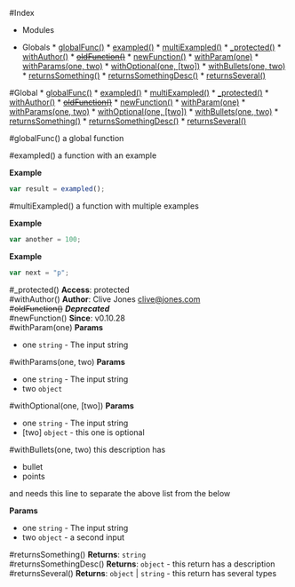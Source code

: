 #Index

* Modules

* Globals
        * [globalFunc()](#globalFunc)
        * [exampled()](#exampled)
        * [multiExampled()](#multiExampled)
        * [_protected()](#_protected)
        * [withAuthor()](#withAuthor)
        * [~~oldFunction()~~](#oldFunction)
        * [newFunction()](#newFunction)
        * [withParam(one)](#withParam)
        * [withParams(one, two)](#withParams)
        * [withOptional(one, [two])](#withOptional)
        * [withBullets(one, two)](#withBullets)
        * [returnsSomething()](#returnsSomething)
        * [returnsSomethingDesc()](#returnsSomethingDesc)
        * [returnsSeveral()](#returnsSeveral)

#Global
        * [globalFunc()](#globalFunc)
        * [exampled()](#exampled)
        * [multiExampled()](#multiExampled)
        * [_protected()](#_protected)
        * [withAuthor()](#withAuthor)
        * [~~oldFunction()~~](#oldFunction)
        * [newFunction()](#newFunction)
        * [withParam(one)](#withParam)
        * [withParams(one, two)](#withParams)
        * [withOptional(one, [two])](#withOptional)
        * [withBullets(one, two)](#withBullets)
        * [returnsSomething()](#returnsSomething)
        * [returnsSomethingDesc()](#returnsSomethingDesc)
        * [returnsSeveral()](#returnsSeveral)

<a name="globalFunc"></a>
#globalFunc()
a global function

<a name="exampled"></a>
#exampled()
a function with an example

**Example**  
```js
var result = exampled();
```

<a name="multiExampled"></a>
#multiExampled()
a function with multiple examples

**Example**  
```js
var another = 100;
```

**Example**  
```js
var next = "p";
```

<a name="_protected"></a>
#_protected()
**Access**: protected  
<a name="withAuthor"></a>
#withAuthor()
**Author**: Clive Jones <clive@jones.com>  
<a name="oldFunction"></a>
#~~oldFunction()~~
***Deprecated***  
<a name="newFunction"></a>
#newFunction()
**Since**: v0.10.28  
<a name="withParam"></a>
#withParam(one)
**Params**

- one `string` - The input string

<a name="withParams"></a>
#withParams(one, two)
**Params**

- one `string` - The input string
- two `object`

<a name="withOptional"></a>
#withOptional(one, [two])
**Params**

- one `string` - The input string
- [two] `object` - this one is optional

<a name="withBullets"></a>
#withBullets(one, two)
this description has 

- bullet
- points

and needs this line to separate the above list from the below

**Params**

- one `string` - The input string
- two `object` - a second input

<a name="returnsSomething"></a>
#returnsSomething()
**Returns**: `string`  
<a name="returnsSomethingDesc"></a>
#returnsSomethingDesc()
**Returns**: `object` - this return has a description  
<a name="returnsSeveral"></a>
#returnsSeveral()
**Returns**: `object` | `string` - this return has several types  
